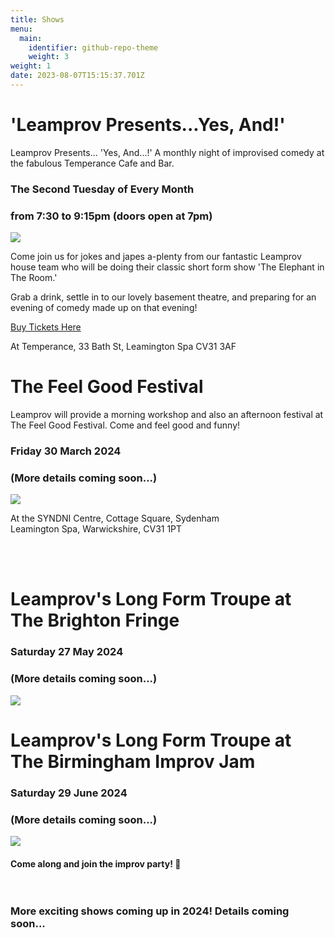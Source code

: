 ```yaml
---
title: Shows
menu:
  main:
    identifier: github-repo-theme
    weight: 3
weight: 1
date: 2023-08-07T15:15:37.701Z
---
```

# 'Leamprov Presents...Yes, And!'

Leamprov Presents... 'Yes, And...!' A monthly night of improvised comedy at the fabulous Temperance Cafe and Bar.

### The Second Tuesday of Every Month

### from 7:30 to 9:15pm (doors open at 7pm)

![](/uploads/posed-everyone-kirsty-mouth-open.jpg)

Come join us for jokes and japes a-plenty from our fantastic Leamprov house team who will be doing their classic short form show 'The Elephant in The Room.'

Grab a drink, settle in to our lovely basement theatre, and preparing for an evening of comedy made up on that evening!

[Buy Tickets Here](https://www.eventbrite.co.uk/e/leamprov-presentsyes-and-tickets-780886702147?aff=ebdssbdestsearch)

At Temperance, 33 Bath St, Leamington Spa CV31 3AF

# The Feel Good Festival

Leamprov will provide a morning workshop and also an afternoon festival at The Feel Good Festival. Come and feel good and funny!

### Friday 30 March 2024

### (More details coming soon...)

![](/uploads/sam-ben-and-elena-.jpg)

At the SYNDNI Centre, Cottage Square, Sydenham\
Leamington Spa, Warwickshire, CV31 1PT

\
‍

# Leamprov's Long Form Troupe at The Brighton Fringe

### Saturday 27 May 2024

### (More details coming soon...)

![](/uploads/rai-leigh-kate-ben.jpg)

# Leamprov's Long Form Troupe at The Birmingham Improv Jam

### Saturday 29 June 2024

### (More details coming soon...)

![](/uploads/owen-clare-coral.jpg)

#### Come along and join the improv party! 🎉 <br><br><br>

### More exciting shows coming up in 2024! Details coming soon...<br><br>